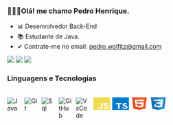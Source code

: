 ### 🧑🏻‍💻Olá! me chamo Pedro Henrique.

- 📊 Desenvolvedor Back-End
- 📚 Estudante de Java.
- ✔ Contrate-me no email: pedro.wolfitz@gmail.com
 

<div> 
 <a href="https://discord.gg/faith.and.constancy" target="_blank"><img src="https://img.shields.io/badge/Discord-7289DA?style=for-the-badge&logo=discord&logoColor=white" target="_blank"></a> 
  <a href = "mailto:pedro.wolfitz@gmail.com"><img src="https://img.shields.io/badge/-Gmail-%23333?style=for-the-badge&logo=gmail&logoColor=white" target="_blank"></a>
  <a href="https://www.linkedin.com/in/pedro-henrique-4453a1238?utm_source=share&utm_campaign=share_via&utm_content=profile&utm_medium=ios_app" target="_blank"><img src="https://img.shields.io/badge/-LinkedIn-%230077B5?style=for-the-badge&logo=linkedin&logoColor=white" target="_blank"></a> 
</div>

### Linguagens e Tecnologias


<div style="display: inline_block"><br>
  <img 
    align="center" 
    alt="Js" 
    title="JavaScript"
    height="30" 
    width="40" 
    src="https://raw.githubusercontent.com/devicons/devicon/master/icons/javascript/javascript-plain.svg">
  <img 
    align="center" 
    alt="Ts"
    title="TypeScript"
    height="30"
    width="40" 
    src="https://raw.githubusercontent.com/devicons/devicon/master/icons/typescript/typescript-plain.svg">
  <img 
    align="center"
    alt="HTML"
    title="HTML5"
    height="30" 
    width="40" 
    src="https://raw.githubusercontent.com/devicons/devicon/master/icons/html5/html5-original.svg">
  <img 
    align="center"
    alt="CSS" 
    title="CSS3"
    height="30"
    width="40" 
    src="https://raw.githubusercontent.com/devicons/devicon/master/icons/css3/css3-original.svg">
<img 
    align="left" 
    alt="Java"
    title="Java" 
    width="30px" 
    style="padding-right: 10px;" 
    src="https://cdn.jsdelivr.net/gh/devicons/devicon@latest/icons/java/java-original-wordmark.svg" 
 />
<img 
    align="left" 
    alt="Git" 
    title="Git"
    width="30px" 
    style="padding-right: 10px;" 
    src="https://cdn.jsdelivr.net/gh/devicons/devicon@latest/icons/git/git-original.svg" 
/>
<img 
    align="left" 
    alt="Sql" 
    title="Sql"
    width="30px" 
    style="padding-right: 10px;" 
    src="https://cdn.jsdelivr.net/gh/devicons/devicon@latest/icons/mysql/mysql-original-wordmark.svg" 
/>
<img 
    align="left" 
    alt="GitHub" 
    title="GitHub"
    width="30px" 
    style="padding-right: 10px;" 
    src="https://cdn.jsdelivr.net/gh/devicons/devicon@latest/icons/github/github-original-wordmark.svg" 
/>
<img 
    align="left" 
    alt="VsCode" 
    title="VsCode"
    width="30px" 
    style="padding-right: 10px;" 
    src="https://cdn.jsdelivr.net/gh/devicons/devicon@latest/icons/vscode/vscode-original-wordmark.svg" 
/>
</div>


<br/>
<br/>
